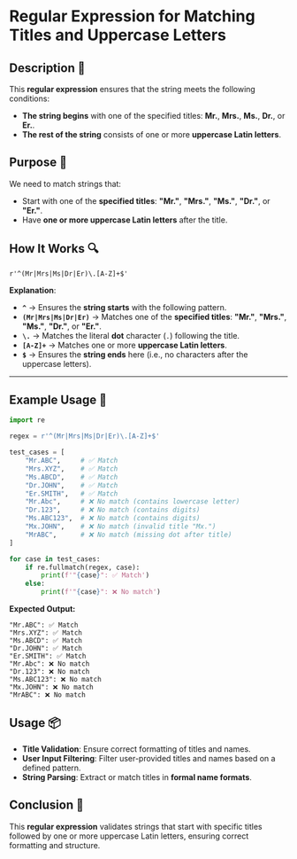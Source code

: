 # Regular Expression for Matching Titles and Uppercase Letters

## Description 📝

This **regular expression** ensures that the string meets the following conditions:

-   **The string begins** with one of the specified titles: **Mr.**, **Mrs.**, **Ms.**, **Dr.**, or **Er.**.
-   **The rest of the string** consists of one or more **uppercase Latin letters**.

## Purpose 🎯

We need to match strings that:

-   Start with one of the **specified titles**: **"Mr."**, **"Mrs."**, **"Ms."**, **"Dr."**, or **"Er."**.
-   Have **one or more uppercase Latin letters** after the title.

## How It Works 🔍

```regex
r'^(Mr|Mrs|Ms|Dr|Er)\.[A-Z]+$'
```

**Explanation**:

-   **`^`** → Ensures the **string starts** with the following pattern.
-   **`(Mr|Mrs|Ms|Dr|Er)`** → Matches one of the **specified titles**: **"Mr."**, **"Mrs."**, **"Ms."**, **"Dr."**, or **"Er."**.
-   **`\.`** → Matches the literal **dot** character (`.`) following the title.
-   **`[A-Z]+`** → Matches one or more **uppercase Latin letters**.
-   **`$`** → Ensures the **string ends** here (i.e., no characters after the uppercase letters).

---

## Example Usage 📜

```python
import re

regex = r'^(Mr|Mrs|Ms|Dr|Er)\.[A-Z]+$'

test_cases = [
    "Mr.ABC",     # ✅ Match
    "Mrs.XYZ",    # ✅ Match
    "Ms.ABCD",    # ✅ Match
    "Dr.JOHN",    # ✅ Match
    "Er.SMITH",   # ✅ Match
    "Mr.Abc",     # ❌ No match (contains lowercase letter)
    "Dr.123",     # ❌ No match (contains digits)
    "Ms.ABC123",  # ❌ No match (contains digits)
    "Mx.JOHN",    # ❌ No match (invalid title "Mx.")
    "MrABC",      # ❌ No match (missing dot after title)
]

for case in test_cases:
    if re.fullmatch(regex, case):
        print(f'"{case}": ✅ Match')
    else:
        print(f'"{case}": ❌ No match')
```

**Expected Output:**

```
"Mr.ABC": ✅ Match
"Mrs.XYZ": ✅ Match
"Ms.ABCD": ✅ Match
"Dr.JOHN": ✅ Match
"Er.SMITH": ✅ Match
"Mr.Abc": ❌ No match
"Dr.123": ❌ No match
"Ms.ABC123": ❌ No match
"Mx.JOHN": ❌ No match
"MrABC": ❌ No match
```

## Usage 📦

-   **Title Validation**: Ensure correct formatting of titles and names.
-   **User Input Filtering**: Filter user-provided titles and names based on a defined pattern.
-   **String Parsing**: Extract or match titles in **formal name formats**.

## Conclusion 🚀

This **regular expression** validates strings that start with specific titles followed by one or more uppercase Latin letters, ensuring correct formatting and structure.
